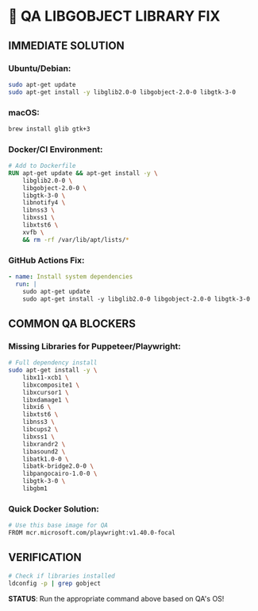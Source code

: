 # 🔧 QA LIBGOBJECT LIBRARY FIX

## IMMEDIATE SOLUTION

### Ubuntu/Debian:
```bash
sudo apt-get update
sudo apt-get install -y libglib2.0-0 libgobject-2.0-0 libgtk-3-0
```

### macOS:
```bash
brew install glib gtk+3
```

### Docker/CI Environment:
```dockerfile
# Add to Dockerfile
RUN apt-get update && apt-get install -y \
    libglib2.0-0 \
    libgobject-2.0-0 \
    libgtk-3-0 \
    libnotify4 \
    libnss3 \
    libxss1 \
    libxtst6 \
    xvfb \
    && rm -rf /var/lib/apt/lists/*
```

### GitHub Actions Fix:
```yaml
- name: Install system dependencies
  run: |
    sudo apt-get update
    sudo apt-get install -y libglib2.0-0 libgobject-2.0-0 libgtk-3-0
```

## COMMON QA BLOCKERS

### Missing Libraries for Puppeteer/Playwright:
```bash
# Full dependency install
sudo apt-get install -y \
    libx11-xcb1 \
    libxcomposite1 \
    libxcursor1 \
    libxdamage1 \
    libxi6 \
    libxtst6 \
    libnss3 \
    libcups2 \
    libxss1 \
    libxrandr2 \
    libasound2 \
    libatk1.0-0 \
    libatk-bridge2.0-0 \
    libpangocairo-1.0-0 \
    libgtk-3-0 \
    libgbm1
```

### Quick Docker Solution:
```bash
# Use this base image for QA
FROM mcr.microsoft.com/playwright:v1.40.0-focal
```

## VERIFICATION
```bash
# Check if libraries installed
ldconfig -p | grep gobject
```

**STATUS**: Run the appropriate command above based on QA's OS!